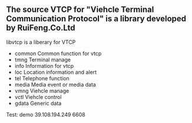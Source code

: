 ## The source VTCP for "Viehcle Terminal Communication Protocol" is a library developed by RuiFeng.Co.Ltd

libvtcp is a liberary for VTCP
- common
	Common function for vtcp
- tmng
	Terminal manage
- info
	Information for vtcp
- loc
	Location information and alert
- tel
	Telephone function
- media
	Media event or media data
- vmng
	Viehcle manage
- vctl
	Viehcle control
- gdata
	Generic data

Test: demo 39.108.194.249 6608
